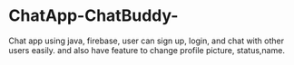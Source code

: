 # ChatApp-ChatBuddy-
Chat app using java, firebase, user can sign up, login, and chat with other users easily. and also have feature to change profile picture, status,name.
